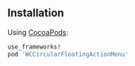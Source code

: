 ## Installation

Using [CocoaPods](http://cocoapods.org/):

```ruby
use_frameworks!
pod 'WCCircularFloatingActionMenu'
```

